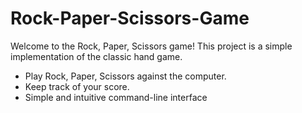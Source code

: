 # Rock-Paper-Scissors-Game

Welcome to the Rock, Paper, Scissors game! This project is a simple implementation of the classic hand game.

- Play Rock, Paper, Scissors against the computer.
- Keep track of your score.
- Simple and intuitive command-line interface
